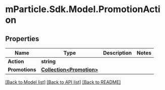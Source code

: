 # mParticle.Sdk.Model.PromotionAction
## Properties

Name | Type | Description | Notes
------------ | ------------- | ------------- | -------------
**Action** | **string** |  | 
**Promotions** | [**Collection&lt;Promotion&gt;**](Promotion.md) |  | 

[[Back to Model list]](../README.md#documentation-for-models) [[Back to API list]](../README.md#documentation-for-api-endpoints) [[Back to README]](../README.md)

